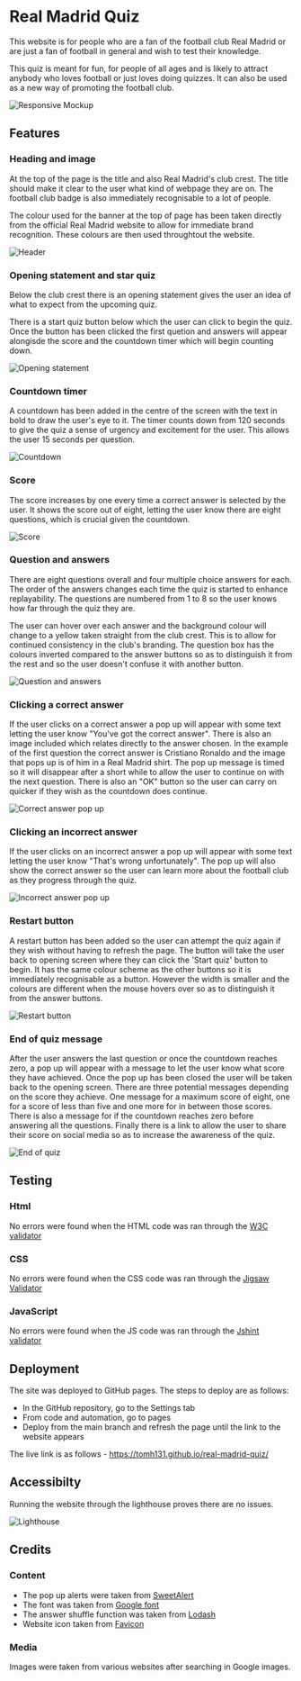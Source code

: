 # Real Madrid Quiz
This website is for people who are a fan of the football club Real Madrid or are just a fan of football in general and wish to test their knowledge. 

This quiz is meant for fun, for people of all ages and is likely to attract anybody who loves football or just loves doing quizzes. It can also be used as a new way of promoting the football club. 

![Responsive Mockup](assets/images/real-madrid-quiz-mockup.png)

## Features

### Heading and image

At the top of the page is the title and also Real Madrid's club crest. The title should make it clear to the user what kind of webpage they are on. The football club badge is also immediately recognisable to a lot of people.

The colour used for the banner at the top of page has been taken directly from the official Real Madrid website to allow for immediate brand recognition. These colours are then used throughtout the website.

![Header](assets/images/real-madrid-header.png)

### Opening statement and star quiz

Below the club crest there is an opening statement gives the user an idea of what to expect from the upcoming quiz.

There is a start quiz button below which the user can click to begin the quiz. Once the button has been clicked the first quetion and answers will appear alongisde the score and the countdown timer which will begin counting down.

![Opening statement](assets/images/opening-statement.png)

### Countdown timer

A countdown has been added in the centre of the screen with the text in bold to draw the user's eye to it. The timer counts down from 120 seconds to give the quiz a sense of urgency and excitement for the user. This allows the user 15 seconds per question.

![Countdown](assets/images/countdown.png)

### Score

The score increases by one every time a correct answer is selected by the user. It shows the score out of eight, letting the user know there are eight questions, which is crucial given the countdown.

![Score](assets/images/score.png)

### Question and answers

There are eight questions overall and four multiple choice answers for each. The order of the answers changes each time the quiz is started to enhance replayability. The questions are numbered from 1 to 8 so the user knows how far through the quiz they are. 

The user can hover over each answer and the background colour will change to a yellow taken straight from the club crest. This is to allow for continued consistency in the club's branding. The question box has the colours inverted compared to the answer buttons so as to distinguish it from the rest and so the user doesn't confuse it with another button. 

![Question and answers](assets/images/question-and-answers.png)

### Clicking a correct answer

If the user clicks on a correct answer a pop up will appear with some text letting the user know "You've got the correct answer". There is also an image included which relates directly to the answer chosen. In the example of the first question the correct answer is Cristiano Ronaldo and the image that pops up is of him in a Real Madrid shirt. The pop up message is timed so it will disappear after a short while to allow the user to continue on with the next question. There is also an "OK" button so the user can carry on quicker if they wish as the countdown does continue.

![Correct answer pop up](assets/images/correct-answer.png)

### Clicking an incorrect answer

If the user clicks on an incorrect answer a pop up will appear with some text letting the user know "That's wrong unfortunately". The pop up will also show the correct answer so the user can learn more about the football club as they progress through the quiz.

![Incorrect answer pop up](assets/images/incorrect-answer.png)

### Restart button

A restart button has been added so the user can attempt the quiz again if they wish without having to refresh the page. The button will take the user back to opening screen where they can click the 'Start quiz' button to begin. It has the same colour scheme as the other buttons so it is immediately recognisable as a button. However the width is smaller and the colours are different when the mouse hovers over so as to distinguish it from the answer buttons.

![Restart button](assets/images/restart-button.png)

### End of quiz message

After the user answers the last question or once the countdown reaches zero, a pop up will appear with a message to let the user know what score they have achieved. Once the pop up has been closed the user will be taken back to the opening screen. There are three potential messages depending on the score they achieve. One message for a maximum score of eight, one for a score of less than five and one more for in between those scores. There is also a message for if the countdown reaches zero before answering all the questions. Finally there is a link to allow the user to share their score on social media so as to increase the awareness of the quiz.

![End of quiz](assets/images/end-of-quiz.png)

## Testing

### Html

No errors were found when the HTML code was ran through the [W3C validator](https://validator.w3.org/#validate_by_input)

### CSS

No errors were found when the CSS code was ran through the [Jigsaw Validator](https://jigsaw.w3.org/css-validator/#validate_by_input)

### JavaScript

No errors were found when the JS code was ran through the [Jshint validator](https://jshint.com/)

## Deployment

The site was deployed to GitHub pages. The steps to deploy are as follows:
 - In the GitHub repository, go to the Settings tab 
 - From code and automation, go to pages
 - Deploy from the main branch and refresh the page until the link to the website appears 

The live link is as follows - https://tomh131.github.io/real-madrid-quiz/

## Accessibilty

Running the website through the lighthouse proves there are no issues.

![Lighthouse](assets/images/lighthouse.png)

## Credits 

### Content

 - The pop up alerts were taken from [SweetAlert](https://sweetalert2.github.io/)
 - The font was taken from [Google font](https://fonts.google.com/)
 - The answer shuffle function was taken from [Lodash](https://lodash.com/docs/4.17.15#shuffle)
 - Website icon taken from [Favicon](https://favicon.io/)

### Media

Images were taken from various websites after searching in Google images.
